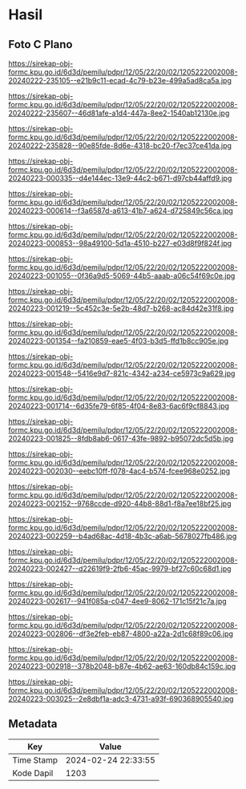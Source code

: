 # Hasil

## Foto C Plano

https://sirekap-obj-formc.kpu.go.id/6d3d/pemilu/pdpr/12/05/22/20/02/1205222002008-20240222-235105--e21b9c11-ecad-4c79-b23e-499a5ad8ca5a.jpg

https://sirekap-obj-formc.kpu.go.id/6d3d/pemilu/pdpr/12/05/22/20/02/1205222002008-20240222-235607--46d81afe-a1d4-447a-8ee2-1540ab12130e.jpg

https://sirekap-obj-formc.kpu.go.id/6d3d/pemilu/pdpr/12/05/22/20/02/1205222002008-20240222-235828--90e85fde-8d6e-4318-bc20-f7ec37ce41da.jpg

https://sirekap-obj-formc.kpu.go.id/6d3d/pemilu/pdpr/12/05/22/20/02/1205222002008-20240223-000335--d4e144ec-13e9-44c2-b671-d97cb44affd9.jpg

https://sirekap-obj-formc.kpu.go.id/6d3d/pemilu/pdpr/12/05/22/20/02/1205222002008-20240223-000614--f3a6587d-a613-41b7-a624-d725849c56ca.jpg

https://sirekap-obj-formc.kpu.go.id/6d3d/pemilu/pdpr/12/05/22/20/02/1205222002008-20240223-000853--98a49100-5d1a-4510-b227-e03d8f9f824f.jpg

https://sirekap-obj-formc.kpu.go.id/6d3d/pemilu/pdpr/12/05/22/20/02/1205222002008-20240223-001055--0f36a9d5-5069-44b5-aaab-a06c54f69c0e.jpg

https://sirekap-obj-formc.kpu.go.id/6d3d/pemilu/pdpr/12/05/22/20/02/1205222002008-20240223-001219--5c452c3e-5e2b-48d7-b268-ac84d42e31f8.jpg

https://sirekap-obj-formc.kpu.go.id/6d3d/pemilu/pdpr/12/05/22/20/02/1205222002008-20240223-001354--fa210859-eae5-4f03-b3d5-ffd1b8cc905e.jpg

https://sirekap-obj-formc.kpu.go.id/6d3d/pemilu/pdpr/12/05/22/20/02/1205222002008-20240223-001548--5416e9d7-821c-4342-a234-ce5973c9a629.jpg

https://sirekap-obj-formc.kpu.go.id/6d3d/pemilu/pdpr/12/05/22/20/02/1205222002008-20240223-001714--6d35fe79-6f85-4f04-8e83-6ac6f9cf8843.jpg

https://sirekap-obj-formc.kpu.go.id/6d3d/pemilu/pdpr/12/05/22/20/02/1205222002008-20240223-001825--8fdb8ab6-0617-43fe-9892-b95072dc5d5b.jpg

https://sirekap-obj-formc.kpu.go.id/6d3d/pemilu/pdpr/12/05/22/20/02/1205222002008-20240223-002030--eebc10ff-f078-4ac4-b574-fcee968e0252.jpg

https://sirekap-obj-formc.kpu.go.id/6d3d/pemilu/pdpr/12/05/22/20/02/1205222002008-20240223-002152--9768ccde-d920-44b8-88d1-f8a7ee18bf25.jpg

https://sirekap-obj-formc.kpu.go.id/6d3d/pemilu/pdpr/12/05/22/20/02/1205222002008-20240223-002259--b4ad68ac-4d18-4b3c-a6ab-5678027fb486.jpg

https://sirekap-obj-formc.kpu.go.id/6d3d/pemilu/pdpr/12/05/22/20/02/1205222002008-20240223-002427--d22619f9-2fb6-45ac-9979-bf27c60c68d1.jpg

https://sirekap-obj-formc.kpu.go.id/6d3d/pemilu/pdpr/12/05/22/20/02/1205222002008-20240223-002617--941f085a-c047-4ee9-8062-171c15f21c7a.jpg

https://sirekap-obj-formc.kpu.go.id/6d3d/pemilu/pdpr/12/05/22/20/02/1205222002008-20240223-002806--df3e2feb-eb87-4800-a22a-2d1c68f89c06.jpg

https://sirekap-obj-formc.kpu.go.id/6d3d/pemilu/pdpr/12/05/22/20/02/1205222002008-20240223-002918--378b2048-b87e-4b62-ae63-160db84c159c.jpg

https://sirekap-obj-formc.kpu.go.id/6d3d/pemilu/pdpr/12/05/22/20/02/1205222002008-20240223-003025--2e8dbf1a-adc3-4731-a93f-690368905540.jpg


## Metadata

| Key        | Value               |
| ---------- | ------------------- |
| Time Stamp | 2024-02-24 22:33:55 |
| Kode Dapil | 1203                |



